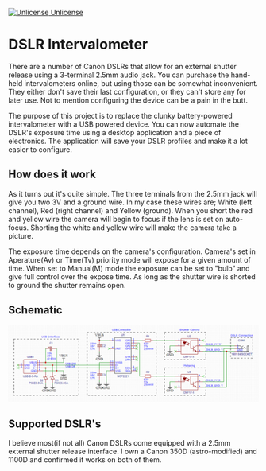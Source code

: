<a target="_blank" href="https://unlicense.org"><img src="https://unlicense.org/pd-icon.png" alt="Unlicense" width="40"/> Unlicense</a>

# DSLR Intervalometer

There are a number of Canon DSLRs that allow for an external shutter release using a 3-terminal 2.5mm audio jack. You can purchase the hand-held intervalometers online, but using those can be somewhat inconvenient. They either don't save their last configuration, or they can't store any for later use. Not to mention configuring the device can be a pain in the butt. 

The purpose of this project is to replace the clunky battery-powered intervalometer with a USB powered device. You can now automate the DSLR's exposure time using a desktop application and a piece of electronics. The application will save your DSLR profiles and make it a lot easier to configure. 

## How does it work
As it turns out it's quite simple. The three terminals from the 2.5mm jack will give you two 3V and a ground wire. In my case these wires are; White (left channel), Red (right channel) and Yellow (ground). When you short the red and yellow wire the camera will begin to focus if the lens is set on auto-focus. Shorting the white and yellow wire will make the camera take a picture. 

The exposure time depends on the camera's configuration. Camera's set in Aperature(Av) or Time(Tv) priority mode will expose for a given amount of time. When set to Manual(M) mode the exposure can be set to "bulb" and give full control over the expose time. As long as the shutter wire is shorted to ground the shutter remains open.

## Schematic
![schematic](https://raw.githubusercontent.com/NullpointerWorks/dslr-usb-intervalometer/main/schematic/schema.png)

## Supported DSLR's
I believe most(if not all) Canon DSLRs come equipped with a 2.5mm external shutter release interface. I own a Canon 350D (astro-modified) and 1100D and confirmed it works on both of them. 
